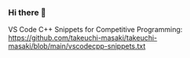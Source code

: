 ### Hi there 👋
VS Code C++ Snippets for Competitive Programming:  
https://github.com/takeuchi-masaki/takeuchi-masaki/blob/main/vscodecpp-snippets.txt


<!--
**takeuchi-masaki/takeuchi-masaki** is a ✨ _special_ ✨ repository because its `README.md` (this file) appears on your GitHub profile.

Here are some ideas to get you started:

- 🔭 I’m currently working on ...
- 🌱 I’m currently learning ...
- 👯 I’m looking to collaborate on ...
- 🤔 I’m looking for help with ...
- 💬 Ask me about ...
- 📫 How to reach me: ...
- 😄 Pronouns: ...
- ⚡ Fun fact: ...
-->
